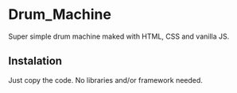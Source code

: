 # Drum_Machine

Super simple drum machine maked with HTML, CSS and vanilla JS.

## Instalation

Just copy the code. No libraries and/or framework needed.

